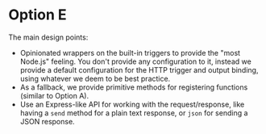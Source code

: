 # Option E

The main design points:
- Opinionated wrappers on the built-in triggers to provide the "most Node.js" feeling. You don't provide any configuration to it, instead we provide a default configuration for the HTTP trigger and output binding, using whatever we deem to be best practice.
- As a fallback, we provide primitive methods for registering functions (similar to Option A).
- Use an Express-like API for working with the request/response, like having a `send` method for a plain text response, or `json` for sending a JSON response.
